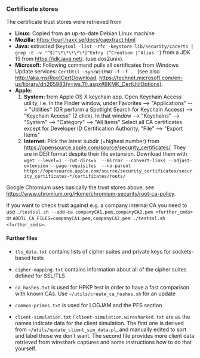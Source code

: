 
### Certificate stores

The certificate trust stores were retrieved from

* **Linux:** Copied from an up-to-date Debian Linux machine
* **Mozilla:** https://curl.haxx.se/docs/caextract.html
* **Java:** extracted (``keytool -list -rfc -keystore lib/security/cacerts | grep -E -v '^$|^\*\*\*\*\*|^Entry |^Creation |^Alias '``) from a JDK 15 from https://jdk.java.net/. (use dos2unix).
* **Microsoft:** Following command pulls all certificates from Windows Update services: ``CertUtil -syncWithWU -f -f . `` (see also http://aka.ms/RootCertDownload, https://technet.microsoft.com/en-us/library/dn265983(v=ws.11).aspx#BKMK_CertUtilOptions).
* **Apple:**
    1. __System:__ from Apple OS X keychain app.  Open Keychain Access utility, i.e.
  In the Finder window, under Favorites --> "Applications" --> "Utilities"
  (OR perform a Spotlight Search for Keychain Access)
  --> "Keychain Access" (2 click). In that window --> "Keychains" --> "System"
  --> "Category" --> "All Items"
  Select all CA certificates except for Developer ID Certification Authority,  "File" --> "Export Items"
    2. __Internet:__ Pick the latest subdir (=highest number) from https://opensource.apple.com/source/security_certificates/. They are in DER format despite their file extension. Download them with ``wget --level=1 --cut-dirs=5  --mirror --convert-links --adjust-extension --page-requisites  --no-parent https://opensource.apple.com/source/security_certificates/security_certificates-*/certificates/roots/``


Google Chromium uses basically the trust stores above, see https://www.chromium.org/Home/chromium-security/root-ca-policy.

If you want to check trust against e.g. a company internal CA you need to use ``./testssl.sh --add-ca companyCA1.pem,companyCA2.pem <further_cmds>`` or ``ADDTL_CA_FILES=companyCA1.pem,companyCA2.pem ./testssl.sh <further_cmds>``.


#### Further files

* ``tls_data.txt`` contains lists of cipher suites and private keys for sockets-based tests

* ``cipher-mapping.txt`` contains information about all of the cipher suites defined for SSL/TLS

* ``ca_hashes.txt`` is used for HPKP test in order to have a fast comparison with known CAs. Use
   ``~/utils/create_ca_hashes.sh`` for an update

* ``common-primes.txt`` is used for LOGJAM and the PFS section

* ``client-simulation.txt`` / ``client-simulation.wiresharked.txt`` are as the names indicate data for the client simulation.
  The first one is derived from ``~/utils/update_client_sim_data.pl``, and manually edited to sort and label those we don't want.
  The second file provides more client data retrieved from wireshark captures and some instructions how to do that yourself.
